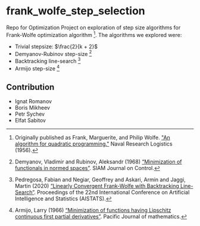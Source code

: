 # frank_wolfe_step_selection
Repo for Optimization Project on exploration of step size algorithms for Frank-Wolfe optimization algorithm [^1]. The algorithms we explored were:
- Trivial stepsize: $\frac{2}{k + 2}$
- Demyanov-Rubinov step-size [^2]
- Backtracking line-search [^3]
- Armijo step-size [^4]

  
## Contribution
- Ignat Romanov 
- Boris Mikheev
- Petr Sychev
- Elfat Sabitov

[^1]: Originally published as Frank, Marguerite, and Philip Wolfe. ["An algorithm for quadratic programming."](http://dx.doi.org/10.1002/nav.3800030109) Naval Research Logistics (1956).
[^2]: Demyanov, Vladimir and Rubinov, Aleksandr (1968) [“Minimization of functionals in normed spaces”](https://doi.org/10.1137/0306006). SIAM Journal on Control.
[^3]: Pedregosa, Fabian and Negiar, Geoffrey and Askari, Armin and Jaggi, Martin (2020) [“Linearly Convergent Frank-Wolfe with Backtracking Line-Search”](https://arxiv.org/pdf/1806.05123.pdf). Proceedings of the 22nd International Conference on Artificial Intelligence and Statistics (AISTATS).
[^4]: Armijo, Larry (1966) [“Minimization of functions having Lipschitz continuous first partial derivatives”](https://projecteuclid.org/euclid.pjm/1102995080). Pacific Journal of mathematics.

